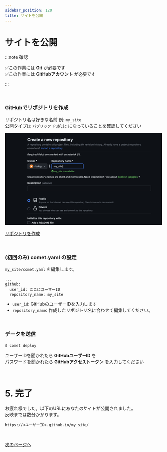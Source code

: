 ```yaml
---
sidebar_position: 120
title: サイトを公開
---
```


# サイトを公開

:::note 確認

✅この作業には **Git** が必要です  
✅この作業には **GitHubアカウント** が必要です

:::

<br />

### GitHubでリポジトリを作成

リポジトリ名は好きな名前 例: `my_site`  
公開タイプは `パブリック Public` になっていることを確認してください

![image](/dev/new-repo.png)

<a href="https://github.com/new" class='linkbutton'>リポジトリを作成</a>

<br />

### (初回のみ) comet.yaml の設定

`my_site/comet.yaml` を編集します。

```
...
github:
  user_id: ここにユーザーID
  repository_name: my_site
```

- `user_id`: GitHubのユーザーIDを入力します
- `repository_name`: 作成したリポジトリ名に合わせて編集してください。

<br />

### データを送信

```
$ comet deploy
```

ユーザーIDを聞かれたら **GitHubユーザーID** を  
パスワードを聞かれたら **GitHubアクセストークン** を入力してください

<br />

# 5. 完了

お疲れ様でした。以下のURLにあなたのサイトが公開されました。  
反映までは数分かかります。

```
https://<ユーザーID>.github.io/my_site/
```

<br />

<a href="/docs-jp/edit" class='linkbutton'>次のページへ</a>
